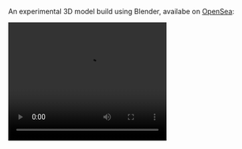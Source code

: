 <!--
title: Experimenting with NFT's
date: 2022-04-21
--->

An experimental 3D model build using Blender, availabe on [OpenSea](https://opensea.io/assets/matic/0x2953399124f0cbb46d2cbacd8a89cf0599974963/96575051771539935017186713945733009438682784717990966492482054642339242049537/):


<video width="320" height="240" controls>
    <source src="https://openseauserdata.com/files/b68884405faf6fe7cd7b95551fd0a05a.mp4" type="video/mp4">
Your browser does not support the video tag.
</video>
